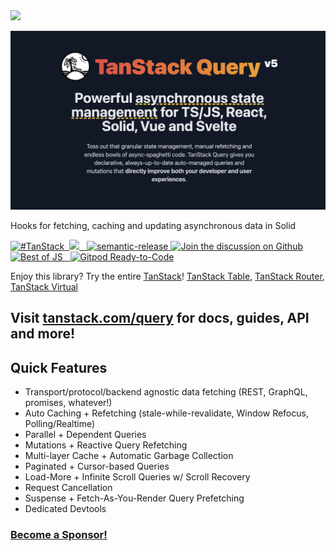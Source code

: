 <img src="https://static.scarf.sh/a.png?x-pxid=be2d8a11-9712-4c1d-9963-580b2d4fb133" />

![TanStack Query Header](https://github.com/TanStack/query/raw/main/media/repo-header.png)

Hooks for fetching, caching and updating asynchronous data in Solid

<a href="https://twitter.com/intent/tweet?button_hashtag=TanStack" target="\_parent">
  <img alt="#TanStack" src="https://img.shields.io/twitter/url?color=%2308a0e9&label=%23TanStack&style=social&url=https%3A%2F%2Ftwitter.com%2Fintent%2Ftweet%3Fbutton_hashtag%3DTanStack">
</a><a href="https://discord.com/invite/WrRKjPJ" target="\_parent">
  <img alt="" src="https://img.shields.io/badge/Discord-TanStack-%235865F2" />
</a><a href="https://github.com/TanStack/query/actions?query=workflow%3A%ci%22">
<img src="https://github.com/TanStack/query/workflows/ci/badge.svg" />
</a><a href="https://www.npmjs.com/package/@tanstack/query-core" target="\_parent">
  <img alt="" src="https://img.shields.io/npm/dm/@tanstack/query-core.svg" />
</a><a href="https://bundlejs.com/?q=%40tanstack%2Fsolid-query&config=%7B%22esbuild%22%3A%7B%22external%22%3A%5B%22solid-js%22%2C%5D%7D%7D&badge=" target="\_parent">
  <img alt="" src="https://deno.bundlejs.com/?q=@tanstack/solid-query&config={%22esbuild%22:{%22external%22:[%22solid-js%22]}}&badge=detailed" />
</a><a href="#badge">
    <img alt="semantic-release" src="https://img.shields.io/badge/%20%20%F0%9F%93%A6%F0%9F%9A%80-semantic--release-e10079.svg">
  </a><a href="https://github.com/TanStack/query/discussions">
  <img alt="Join the discussion on Github" src="https://img.shields.io/badge/Github%20Discussions%20%26%20Support-Chat%20now!-blue" />
</a><a href="https://bestofjs.org/projects/tanstack-query"><img alt="Best of JS" src="https://img.shields.io/endpoint?url=https://bestofjs-serverless.now.sh/api/project-badge?fullName=TanStack%2Fquery%26since=daily" /></a><a href="https://github.com/TanStack/query/" target="\_parent">
  <img alt="" src="https://img.shields.io/github/stars/TanStack/query.svg?style=social&label=Star" />
</a><a href="https://twitter.com/tannerlinsley" target="\_parent">
  <img alt="" src="https://img.shields.io/twitter/follow/tannerlinsley.svg?style=social&label=Follow" />
</a> <a href="https://gitpod.io/from-referrer/">
  <img src="https://img.shields.io/badge/Gitpod-Ready--to--Code-blue?logo=gitpod" alt="Gitpod Ready-to-Code"/>
</a>

Enjoy this library? Try the entire [TanStack](https://tanstack.com)! [TanStack Table](https://github.com/TanStack/table), [TanStack Router](https://github.com/tanstack/router), [TanStack Virtual](https://github.com/tanstack/virtual)

## Visit [tanstack.com/query](https://tanstack.com/query) for docs, guides, API and more!

## Quick Features

- Transport/protocol/backend agnostic data fetching (REST, GraphQL, promises, whatever!)
- Auto Caching + Refetching (stale-while-revalidate, Window Refocus, Polling/Realtime)
- Parallel + Dependent Queries
- Mutations + Reactive Query Refetching
- Multi-layer Cache + Automatic Garbage Collection
- Paginated + Cursor-based Queries
- Load-More + Infinite Scroll Queries w/ Scroll Recovery
- Request Cancellation
- Suspense + Fetch-As-You-Render Query Prefetching
- Dedicated Devtools

### [Become a Sponsor!](https://github.com/sponsors/tannerlinsley/)

<!-- Use the force, Luke -->
